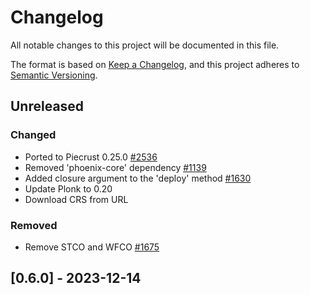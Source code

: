 # Changelog

All notable changes to this project will be documented in this file.

The format is based on [Keep a Changelog](https://keepachangelog.com/en/1.0.0/),
and this project adheres to [Semantic Versioning](https://semver.org/spec/v2.0.0.html).

## Unreleased

### Changed

- Ported to Piecrust 0.25.0 [#2536]
- Removed 'phoenix-core' dependency [#1139]
- Added closure argument to the 'deploy' method [#1630]
- Update Plonk to 0.20
- Download CRS from URL

### Removed

- Remove STCO and WFCO [#1675]

## [0.6.0] - 2023-12-14

[#2536]: https://github.com/dusk-network/rusk/issues/2536
[#1675]: https://github.com/dusk-network/rusk/issues/1675
[#1630]: https://github.com/dusk-network/rusk/issues/1630
[#1139]: https://github.com/dusk-network/rusk/issues/1139
